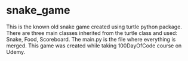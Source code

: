 # snake_game
This is the known old snake game created using turtle python package.
There are three main classes inherited from the turtle class and used: Snake, Food, Scoreboard.
The main.py is the file where everything is merged.
This game was created while taking 100DayOfCode course on Udemy.

